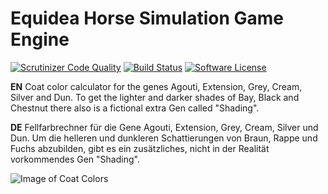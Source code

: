 # Equidea Horse Simulation Game Engine
[![Scrutinizer Code Quality](https://scrutinizer-ci.com/g/Equidea/Engine/badges/quality-score.png?b=master)](https://scrutinizer-ci.com/g/Equidea/Engine/?branch=master)
[![Build Status](https://scrutinizer-ci.com/g/Equidea/Engine/badges/build.png?b=master)](https://scrutinizer-ci.com/g/Equidea/Engine/build-status/master)
[![Software License](https://img.shields.io/badge/license-MIT-brightgreen.svg?style=flat-square)](LICENSE)

**EN** Coat color calculator for the genes Agouti, Extension, Grey, Cream, Silver and Dun. To get the lighter and darker shades of Bay, Black and Chestnut there also is a fictional extra Gen called "Shading".

**DE** Fellfarbrechner für die Gene Agouti, Extension, Grey, Cream, Silver und Dun. Um die helleren und dunkleren Schattierungen von Braun, Rappe und Fuchs abzubilden, gibt es ein zusätzliches, nicht in der Realität vorkommendes Gen "Shading".

![Image of Coat Colors](http://www.bilder-upload.eu/upload/c394b5-1484993800.png)
